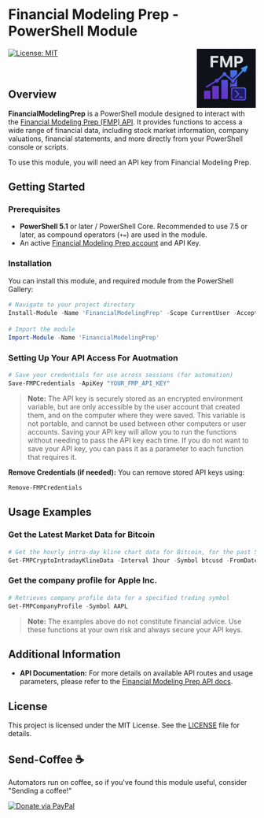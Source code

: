 # Financial Modeling Prep - PowerShell Module

[![License: MIT](https://img.shields.io/badge/License-MIT-yellow.svg)](https://github.com/masters274/FinancialModelingPrep/blob/main/LICENSE) <img src="images/fmp_icon.png" align="right" width="120" alt="Financial Modeling Prep Icon"/><br /><br /><br />

## Overview

**FinancialModelingPrep** is a PowerShell module designed to interact with the [Financial Modeling Prep (FMP) API](https://site.financialmodelingprep.com/developer/docs/stable). It provides functions to access a wide range of financial data, including stock market information, company valuations, financial statements, and more directly from your PowerShell console or scripts.

To use this module, you will need an API key from Financial Modeling Prep.

## Getting Started

### Prerequisites

*   **PowerShell 5.1** or later / PowerShell Core. Recommended to use 7.5 or later, as compound operators (```+=```) are used in the module.
*   An active [Financial Modeling Prep account](https://site.financialmodelingprep.com/register) and API Key.

### Installation

You can install this module, and required module from the PowerShell Gallery:

```powershell
# Navigate to your project directory
Install-Module -Name 'FinancialModelingPrep' -Scope CurrentUser -AcceptLicense

# Import the module
Import-Module -Name 'FinancialModelingPrep'
```

### Setting Up Your API Access For Auotmation


```powershell
# Save your credentials for use across sessions (for automation)
Save-FMPCredentials -ApiKey "YOUR_FMP_API_KEY"
```

> **Note:** The API key is securely stored as an encrypted environment variable, but are only accessible by the user account that created them, and on the computer where they were saved. This variable is not portable, and cannot be used between other computers or user accounts. Saving your API key will allow you to run the functions without needing to pass the API key each time. If you do not want to save your API key, you can pass it as a parameter to each function that requires it.


**Remove Credentials (if needed):**
You can remove stored API keys using:
```powershell
Remove-FMPCredentials
```

## Usage Examples



### Get the Latest Market Data for Bitcoin

```powershell
# Get the hourly intra-day kline chart data for Bitcoin, for the past 5 days
Get-FMPCryptoIntradayKlineData -Interval 1hour -Symbol btcusd -FromDate ((Get-Date).AddDays(-5))
```

### Get the company profile for Apple Inc.

```powershell
# Retrieves company profile data for a specified trading symbol
Get-FMPCompanyProfile -Symbol AAPL
```

> **Note:** The examples above do not constitute financial advice. Use these functions at your own risk and always secure your API keys.

## Additional Information

- **API Documentation:**
  For more details on available API routes and usage parameters, please refer to the [Financial Modeling Prep API docs](https://site.financialmodelingprep.com/developer/docs/stable).

## License

This project is licensed under the MIT License. See the [LICENSE](https://github.com/masters274/FinancialModelingPrep/blob/main/LICENSE) file for details.

## Send-Coffee ☕

Automators run on coffee, so if you've found this module useful, consider "Sending a coffee!"

[![Donate via PayPal](https://img.shields.io/badge/Donate-PayPal-blue?logo=paypal)](https://www.paypal.me/ChrisMasters/5)
